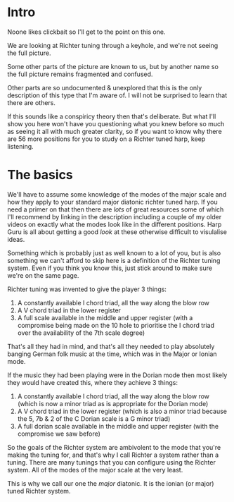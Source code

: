 # Intro

Noone likes clickbait so I'll get to the point on this one.

We are looking at Richter tuning through a keyhole, and we're not seeing the full picture.

Some other parts of the picture are known to us, but by another name so the full picture
remains fragmented and confused.

Other parts are so undocumented & unexplored that this is the only description of this type
that I'm aware of. I will not be surprised to learn that there are others.

If this sounds like a conspiricy theory then that's deliberate. But what I'll show you
here won't have you questioning what you knew before so much as seeing it all with much
greater clarity, so if you want to know why there are 56 more positions for you to study
on a Richter tuned harp, keep listening.

# The basics

We'll have to assume some knowledge of the modes of the major scale and how they apply to
your standard major diatonic richter tuned harp. If you need a primer on that then there
are *lots* of great resources some of which I'll recommend by linking in the description
including a couple of my older videos on exactly what the modes look like in the different
positions. Harp Guru is all about getting a good *look* at these otherwise difficult to
visulalise ideas.

Something which is probably just as well known to a lot of you, but is also something we
can't afford to skip here is a definition of the Richter tuning system. Even if you think
you know this, just stick around to make sure we're on the same page.

Richter tuning was invented to give the player 3 things:

1. A constantly available I chord triad, all the way along the blow row
2. A V chord triad in the lower register
3. A full scale available in the middle and upper register (with a compromise being made on the 10 hole to prioritise the I chord triad over the availability of the 7th scale degree)

That's all they had in mind, and that's all they needed to play absolutely banging German folk music at the time, which was in the Major or Ionian mode.

If the music they had been playing were in the Dorian mode then most likely they would have created this, where they achieve 3 things:

1. A constantly available I chord triad, all the way along the blow row (which is now a minor triad as is appropriate for the Dorian mode)
2. A V chord triad in the lower register (which is also a minor triad because the 5, 7b & 2 of the C Dorian scale is a G minor triad)
3. A full dorian scale available in the middle and upper register (with the compromise we saw before)

So the goals of the Richter system are ambivolent to the mode that you're making the tuning for, and that's why I call Richter a system rather than a tuning.
There are many tunings that you can configure using the Richter system. All of the modes of the major scale at the very least.

This is why we call our one the *major* diatonic. It is the ionian (or major) tuned Richter system.
